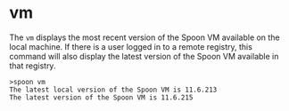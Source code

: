 # vm

The `vm` displays the most recent version of the Spoon VM available on the local machine. If there is a user logged in to a remote registry, this command will also display the latest version of the Spoon VM available in that registry. 

	>spoon vm
	The latest local version of the Spoon VM is 11.6.213
	The latest version of the Spoon VM is 11.6.215

